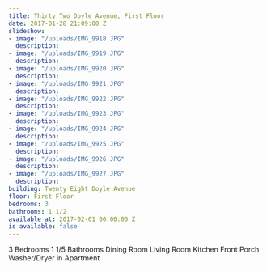 ```yaml
---
title: Thirty Two Doyle Avenue, First Floor
date: 2017-01-28 21:09:00 Z
slideshow:
- image: "/uploads/IMG_9918.JPG"
  description: 
- image: "/uploads/IMG_9919.JPG"
  description: 
- image: "/uploads/IMG_9920.JPG"
  description: 
- image: "/uploads/IMG_9921.JPG"
  description: 
- image: "/uploads/IMG_9922.JPG"
  description: 
- image: "/uploads/IMG_9923.JPG"
  description: 
- image: "/uploads/IMG_9924.JPG"
  description: 
- image: "/uploads/IMG_9925.JPG"
  description: 
- image: "/uploads/IMG_9926.JPG"
  description: 
- image: "/uploads/IMG_9927.JPG"
  description: 
building: Twenty Eight Doyle Avenue
floor: First Floor
bedrooms: 3
bathrooms: 1 1/2
available at: 2017-02-01 00:00:00 Z
is available: false
---
```


3 Bedrooms
1 1/5 Bathrooms
Dining Room
Living Room
Kitchen
Front Porch
Washer/Dryer in Apartment

